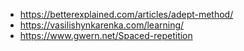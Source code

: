 - https://betterexplained.com/articles/adept-method/
- https://vasilishynkarenka.com/learning/
- https://www.gwern.net/Spaced-repetition
